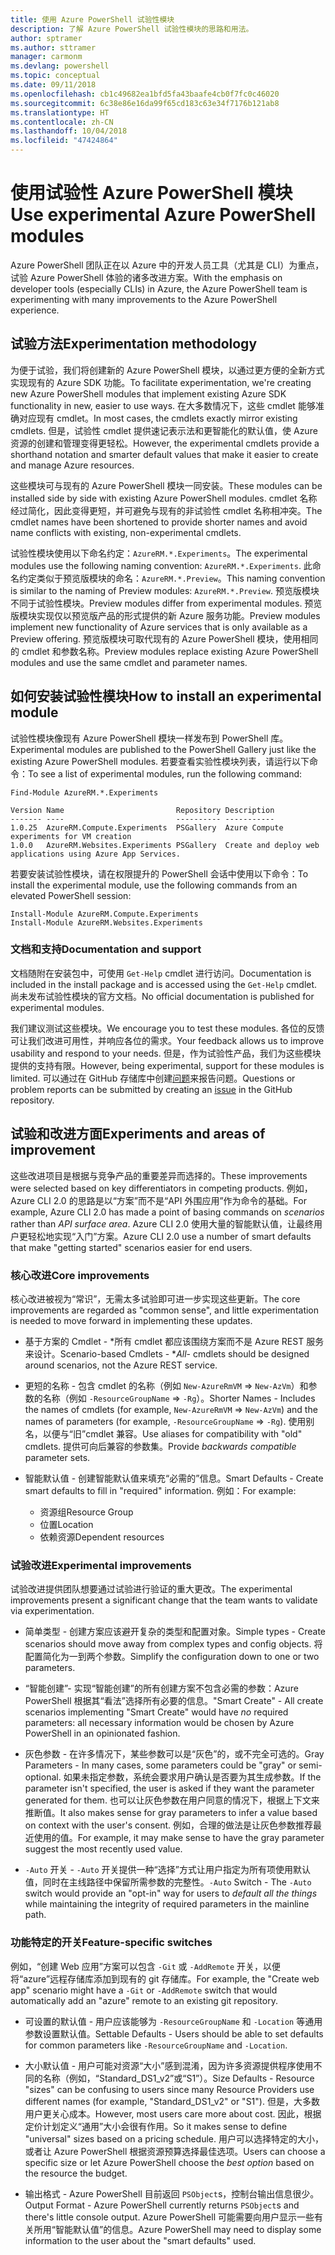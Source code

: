```yaml
---
title: 使用 Azure PowerShell 试验性模块
description: 了解 Azure PowerShell 试验性模块的思路和用法。
author: sptramer
ms.author: sttramer
manager: carmonm
ms.devlang: powershell
ms.topic: conceptual
ms.date: 09/11/2018
ms.openlocfilehash: cb1c49682ea1bfd5fa43baafe4cb0f7fc0c46020
ms.sourcegitcommit: 6c38e86e16da99f65cd183c63e34f7176b121ab8
ms.translationtype: HT
ms.contentlocale: zh-CN
ms.lasthandoff: 10/04/2018
ms.locfileid: "47424864"
---
```

# <a name="use-experimental-azure-powershell-modules"></a><span data-ttu-id="ab3c6-103">使用试验性 Azure PowerShell 模块</span><span class="sxs-lookup"><span data-stu-id="ab3c6-103">Use experimental Azure PowerShell modules</span></span>

<span data-ttu-id="ab3c6-104">Azure PowerShell 团队正在以 Azure 中的开发人员工具（尤其是 CLI）为重点，试验 Azure PowerShell 体验的诸多改进方案。</span><span class="sxs-lookup"><span data-stu-id="ab3c6-104">With the emphasis on developer tools (especially CLIs) in Azure, the Azure PowerShell team is experimenting with many improvements to the Azure PowerShell experience.</span></span>

## <a name="experimentation-methodology"></a><span data-ttu-id="ab3c6-105">试验方法</span><span class="sxs-lookup"><span data-stu-id="ab3c6-105">Experimentation methodology</span></span>

<span data-ttu-id="ab3c6-106">为便于试验，我们将创建新的 Azure PowerShell 模块，以通过更方便的全新方式实现现有的 Azure SDK 功能。</span><span class="sxs-lookup"><span data-stu-id="ab3c6-106">To facilitate experimentation, we're creating new Azure PowerShell modules that implement existing Azure SDK functionality in new, easier to use ways.</span></span> <span data-ttu-id="ab3c6-107">在大多数情况下，这些 cmdlet 能够准确对应现有 cmdlet。</span><span class="sxs-lookup"><span data-stu-id="ab3c6-107">In most cases, the cmdlets exactly mirror existing cmdlets.</span></span> <span data-ttu-id="ab3c6-108">但是，试验性 cmdlet 提供速记表示法和更智能化的默认值，使 Azure 资源的创建和管理变得更轻松。</span><span class="sxs-lookup"><span data-stu-id="ab3c6-108">However, the experimental cmdlets provide a shorthand notation and smarter default values that make it easier to create and manage Azure resources.</span></span>

<span data-ttu-id="ab3c6-109">这些模块可与现有的 Azure PowerShell 模块一同安装。</span><span class="sxs-lookup"><span data-stu-id="ab3c6-109">These modules can be installed side by side with existing Azure PowerShell modules.</span></span> <span data-ttu-id="ab3c6-110">cmdlet 名称经过简化，因此变得更短，并可避免与现有的非试验性 cmdlet 名称相冲突。</span><span class="sxs-lookup"><span data-stu-id="ab3c6-110">The cmdlet names have been shortened to provide shorter names and avoid name conflicts with existing, non-experimental cmdlets.</span></span>

<span data-ttu-id="ab3c6-111">试验性模块使用以下命名约定：`AzureRM.*.Experiments`。</span><span class="sxs-lookup"><span data-stu-id="ab3c6-111">The experimental modules use the following naming convention: `AzureRM.*.Experiments`.</span></span> <span data-ttu-id="ab3c6-112">此命名约定类似于预览版模块的命名：`AzureRM.*.Preview`。</span><span class="sxs-lookup"><span data-stu-id="ab3c6-112">This naming convention is similar to the naming of Preview modules: `AzureRM.*.Preview`.</span></span> <span data-ttu-id="ab3c6-113">预览版模块不同于试验性模块。</span><span class="sxs-lookup"><span data-stu-id="ab3c6-113">Preview modules differ from experimental modules.</span></span> <span data-ttu-id="ab3c6-114">预览版模块实现仅以预览版产品的形式提供的新 Azure 服务功能。</span><span class="sxs-lookup"><span data-stu-id="ab3c6-114">Preview modules implement new functionality of Azure services that is only available as a Preview offering.</span></span> <span data-ttu-id="ab3c6-115">预览版模块可取代现有的 Azure PowerShell 模块，使用相同的 cmdlet 和参数名称。</span><span class="sxs-lookup"><span data-stu-id="ab3c6-115">Preview modules replace existing Azure PowerShell modules and use the same cmdlet and parameter names.</span></span>

## <a name="how-to-install-an-experimental-module"></a><span data-ttu-id="ab3c6-116">如何安装试验性模块</span><span class="sxs-lookup"><span data-stu-id="ab3c6-116">How to install an experimental module</span></span>

<span data-ttu-id="ab3c6-117">试验性模块像现有 Azure PowerShell 模块一样发布到 PowerShell 库。</span><span class="sxs-lookup"><span data-stu-id="ab3c6-117">Experimental modules are published to the PowerShell Gallery just like the existing Azure PowerShell modules.</span></span> <span data-ttu-id="ab3c6-118">若要查看实验性模块列表，请运行以下命令：</span><span class="sxs-lookup"><span data-stu-id="ab3c6-118">To see a list of experimental modules, run the following command:</span></span>

```azurepowershell-interactive
Find-Module AzureRM.*.Experiments
```

```output
Version Name                         Repository Description
------- ----                         ---------- -----------
1.0.25  AzureRM.Compute.Experiments  PSGallery  Azure Compute experiments for VM creation
1.0.0   AzureRM.Websites.Experiments PSGallery  Create and deploy web applications using Azure App Services.
```

<span data-ttu-id="ab3c6-119">若要安装试验性模块，请在权限提升的 PowerShell 会话中使用以下命令：</span><span class="sxs-lookup"><span data-stu-id="ab3c6-119">To install the experimental module, use the following commands from an elevated PowerShell session:</span></span>

```azurepowershell-interactive
Install-Module AzureRM.Compute.Experiments
Install-Module AzureRM.Websites.Experiments
```

### <a name="documentation-and-support"></a><span data-ttu-id="ab3c6-120">文档和支持</span><span class="sxs-lookup"><span data-stu-id="ab3c6-120">Documentation and support</span></span>

<span data-ttu-id="ab3c6-121">文档随附在安装包中，可使用 `Get-Help` cmdlet 进行访问。</span><span class="sxs-lookup"><span data-stu-id="ab3c6-121">Documentation is included in the install package and is accessed using the `Get-Help` cmdlet.</span></span> <span data-ttu-id="ab3c6-122">尚未发布试验性模块的官方文档。</span><span class="sxs-lookup"><span data-stu-id="ab3c6-122">No official documentation is published for experimental modules.</span></span>

<span data-ttu-id="ab3c6-123">我们建议测试这些模块。</span><span class="sxs-lookup"><span data-stu-id="ab3c6-123">We encourage you to test these modules.</span></span> <span data-ttu-id="ab3c6-124">各位的反馈可让我们改进可用性，并响应各位的需求。</span><span class="sxs-lookup"><span data-stu-id="ab3c6-124">Your feedback allows us to improve usability and respond to your needs.</span></span> <span data-ttu-id="ab3c6-125">但是，作为试验性产品，我们为这些模块提供的支持有限。</span><span class="sxs-lookup"><span data-stu-id="ab3c6-125">However, being experimental, support for these modules is limited.</span></span> <span data-ttu-id="ab3c6-126">可以通过在 GitHub 存储库中创建[问题](https://github.com/Azure/azure-powershell/issues)来报告问题。</span><span class="sxs-lookup"><span data-stu-id="ab3c6-126">Questions or problem reports can be submitted by creating an [issue](https://github.com/Azure/azure-powershell/issues) in the GitHub repository.</span></span>

## <a name="experiments-and-areas-of-improvement"></a><span data-ttu-id="ab3c6-127">试验和改进方面</span><span class="sxs-lookup"><span data-stu-id="ab3c6-127">Experiments and areas of improvement</span></span>

<span data-ttu-id="ab3c6-128">这些改进项目是根据与竞争产品的重要差异而选择的。</span><span class="sxs-lookup"><span data-stu-id="ab3c6-128">These improvements were selected based on key differentiators in competing products.</span></span> <span data-ttu-id="ab3c6-129">例如，Azure CLI 2.0 的思路是以“方案”而不是“API 外围应用”作为命令的基础。</span><span class="sxs-lookup"><span data-stu-id="ab3c6-129">For example, Azure CLI 2.0 has made a point of basing commands on _scenarios_ rather than _API surface area_.</span></span>
<span data-ttu-id="ab3c6-130">Azure CLI 2.0 使用大量的智能默认值，让最终用户更轻松地实现“入门”方案。</span><span class="sxs-lookup"><span data-stu-id="ab3c6-130">Azure CLI 2.0 use a number of smart defaults that make "getting started" scenarios easier for end users.</span></span>

### <a name="core-improvements"></a><span data-ttu-id="ab3c6-131">核心改进</span><span class="sxs-lookup"><span data-stu-id="ab3c6-131">Core improvements</span></span>

<span data-ttu-id="ab3c6-132">核心改进被视为“常识”，无需太多试验即可进一步实现这些更新。</span><span class="sxs-lookup"><span data-stu-id="ab3c6-132">The core improvements are regarded as "common sense", and little experimentation is needed to move forward in implementing these updates.</span></span>

- <span data-ttu-id="ab3c6-133">基于方案的 Cmdlet - \*所有 cmdlet 都应该围绕方案而不是 Azure REST 服务来设计。</span><span class="sxs-lookup"><span data-stu-id="ab3c6-133">Scenario-based Cmdlets - \**All*- cmdlets should be designed around scenarios, not the Azure REST service.</span></span>

- <span data-ttu-id="ab3c6-134">更短的名称 - 包含 cmdlet 的名称（例如 `New-AzureRmVM` => `New-AzVm`）和参数的名称（例如 `-ResourceGroupName` => `-Rg`）。</span><span class="sxs-lookup"><span data-stu-id="ab3c6-134">Shorter Names - Includes the names of cmdlets (for example, `New-AzureRmVM` => `New-AzVm`) and the names of parameters (for example, `-ResourceGroupName` => `-Rg`).</span></span> <span data-ttu-id="ab3c6-135">使用别名，以便与“旧”cmdlet 兼容。</span><span class="sxs-lookup"><span data-stu-id="ab3c6-135">Use aliases for compatibility with "old" cmdlets.</span></span> <span data-ttu-id="ab3c6-136">提供可向后兼容的参数集。</span><span class="sxs-lookup"><span data-stu-id="ab3c6-136">Provide _backwards compatible_ parameter sets.</span></span>

- <span data-ttu-id="ab3c6-137">智能默认值 - 创建智能默认值来填充“必需的”信息。</span><span class="sxs-lookup"><span data-stu-id="ab3c6-137">Smart Defaults - Create smart defaults to fill in "required" information.</span></span> <span data-ttu-id="ab3c6-138">例如：</span><span class="sxs-lookup"><span data-stu-id="ab3c6-138">For example:</span></span>
  - <span data-ttu-id="ab3c6-139">资源组</span><span class="sxs-lookup"><span data-stu-id="ab3c6-139">Resource Group</span></span>
  - <span data-ttu-id="ab3c6-140">位置</span><span class="sxs-lookup"><span data-stu-id="ab3c6-140">Location</span></span>
  - <span data-ttu-id="ab3c6-141">依赖资源</span><span class="sxs-lookup"><span data-stu-id="ab3c6-141">Dependent resources</span></span>

### <a name="experimental-improvements"></a><span data-ttu-id="ab3c6-142">试验改进</span><span class="sxs-lookup"><span data-stu-id="ab3c6-142">Experimental improvements</span></span>

<span data-ttu-id="ab3c6-143">试验改进提供团队想要通过试验进行验证的重大更改。</span><span class="sxs-lookup"><span data-stu-id="ab3c6-143">The experimental improvements present a significant change that the team wants to validate via experimentation.</span></span>

- <span data-ttu-id="ab3c6-144">简单类型 - 创建方案应该避开复杂的类型和配置对象。</span><span class="sxs-lookup"><span data-stu-id="ab3c6-144">Simple types - Create scenarios should move away from complex types and config objects.</span></span> <span data-ttu-id="ab3c6-145">将配置简化为一到两个参数。</span><span class="sxs-lookup"><span data-stu-id="ab3c6-145">Simplify the configuration down to one or two parameters.</span></span>

- <span data-ttu-id="ab3c6-146">“智能创建”- 实现“智能创建”的所有创建方案不包含必需的参数：Azure PowerShell 根据其“看法”选择所有必要的信息。</span><span class="sxs-lookup"><span data-stu-id="ab3c6-146">"Smart Create" - All create scenarios implementing "Smart Create" would have _no_ required parameters: all necessary information would be chosen by Azure PowerShell in an opinionated fashion.</span></span>

- <span data-ttu-id="ab3c6-147">灰色参数 - 在许多情况下，某些参数可以是“灰色”的，或不完全可选的。</span><span class="sxs-lookup"><span data-stu-id="ab3c6-147">Gray Parameters - In many cases, some parameters could be "gray" or semi-optional.</span></span> <span data-ttu-id="ab3c6-148">如果未指定参数，系统会要求用户确认是否要为其生成参数。</span><span class="sxs-lookup"><span data-stu-id="ab3c6-148">If the parameter isn't specified, the user is asked if they want the parameter generated for them.</span></span> <span data-ttu-id="ab3c6-149">也可以让灰色参数在用户同意的情况下，根据上下文来推断值。</span><span class="sxs-lookup"><span data-stu-id="ab3c6-149">It also makes sense for gray parameters to infer a value based on context with the user's consent.</span></span>
  <span data-ttu-id="ab3c6-150">例如，合理的做法是让灰色参数推荐最近使用的值。</span><span class="sxs-lookup"><span data-stu-id="ab3c6-150">For example, it may make sense to have the gray parameter suggest the most recently used value.</span></span>

- <span data-ttu-id="ab3c6-151">`-Auto` 开关 - `-Auto` 开关提供一种“选择”方式让用户指定为所有项使用默认值，同时在主线路径中保留所需参数的完整性。</span><span class="sxs-lookup"><span data-stu-id="ab3c6-151">`-Auto` Switch - The `-Auto` switch would provide an "opt-in" way for users to _default all the things_ while maintaining the integrity of required parameters in the mainline path.</span></span>

### <a name="feature-specific-switches"></a><span data-ttu-id="ab3c6-152">功能特定的开关</span><span class="sxs-lookup"><span data-stu-id="ab3c6-152">Feature-specific switches</span></span>

<span data-ttu-id="ab3c6-153">例如，“创建 Web 应用”方案可以包含 `-Git` 或 `-AddRemote` 开关，以便将“azure”远程存储库添加到现有的 git 存储库。</span><span class="sxs-lookup"><span data-stu-id="ab3c6-153">For example, the "Create web app" scenario might have a `-Git` or `-AddRemote` switch that would automatically add an "azure" remote to an existing git repository.</span></span>

- <span data-ttu-id="ab3c6-154">可设置的默认值 - 用户应该能够为 `-ResourceGroupName` 和 `-Location` 等通用参数设置默认值。</span><span class="sxs-lookup"><span data-stu-id="ab3c6-154">Settable Defaults - Users should be able to set defaults for common parameters like `-ResourceGroupName` and `-Location`.</span></span>

- <span data-ttu-id="ab3c6-155">大小默认值 - 用户可能对资源“大小”感到混淆，因为许多资源提供程序使用不同的名称（例如，“Standard\_DS1\_v2”或“S1”）。</span><span class="sxs-lookup"><span data-stu-id="ab3c6-155">Size Defaults - Resource "sizes" can be confusing to users since many Resource Providers use different names (for example, "Standard\_DS1\_v2" or "S1").</span></span> <span data-ttu-id="ab3c6-156">但是，大多数用户更关心成本。</span><span class="sxs-lookup"><span data-stu-id="ab3c6-156">However, most users care more about cost.</span></span> <span data-ttu-id="ab3c6-157">因此，根据定价计划定义“通用”大小会很有作用。</span><span class="sxs-lookup"><span data-stu-id="ab3c6-157">So it makes sense to define "universal" sizes based on a pricing schedule.</span></span> <span data-ttu-id="ab3c6-158">用户可以选择特定的大小，或者让 Azure PowerShell 根据资源预算选择最佳选项。</span><span class="sxs-lookup"><span data-stu-id="ab3c6-158">Users can choose a specific size or let Azure PowerShell choose the _best option_ based on the resource the budget.</span></span>

- <span data-ttu-id="ab3c6-159">输出格式 - Azure PowerShell 目前返回 `PSObject`s，控制台输出信息很少。</span><span class="sxs-lookup"><span data-stu-id="ab3c6-159">Output Format - Azure PowerShell currently returns `PSObject`s and there's little console output.</span></span> <span data-ttu-id="ab3c6-160">Azure PowerShell 可能需要向用户显示一些有关所用“智能默认值”的信息。</span><span class="sxs-lookup"><span data-stu-id="ab3c6-160">Azure PowerShell may need to display some information to the user about the "smart defaults" used.</span></span>
